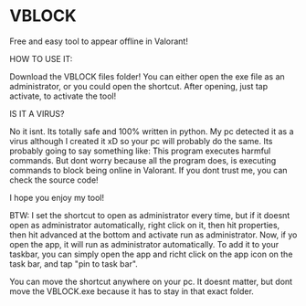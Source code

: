 # VBLOCK
Free and easy tool to appear offline in Valorant!

HOW TO USE IT:

Download the VBLOCK files folder!
You can either open the exe file as an administrator, or you could open the shortcut.
After opening, just tap activate, to activate the tool!

IS IT A VIRUS?

No it isnt. Its totally safe and 100% written in python.
My pc detected it as a virus although I created it xD so your pc will probably do the same. Its probably going to say something like: This program executes harmful commands. But dont worry because all the program does, is executing commands to block being online in Valorant. If you dont trust me, you can check the source code!

I hope you enjoy my tool!

BTW: I set the shortcut to open as administrator every time, but if it doesnt open as administrator automatically, right click on it, then hit properties, then hit advanced at the bottom and activate run as administrator. Now, if yo open the app, it will run as administrator automatically.
To add it to your taskbar, you can simply open the app and richt click on the app icon on the task bar, and tap "pin to task bar".

You can move the shortcut anywhere on your pc. It doesnt matter, but dont move the VBLOCK.exe because it has to stay in that exact folder.
